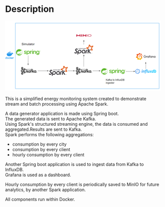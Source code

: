 # Description

![Screenshot](Architecture%20diagram.png)

This is a simplified energy monitoring system created to demonstrate stream and batch processing using Apache Spark.

A data generator application is made using Spring boot.  
The generated data is sent to Apache Kafka.  
Using Spark's structured streaming engine, the data is consumed and aggregated.Results are sent to Kafka.  
Spark performs the following aggregations:
- consumption by every city
- consumption by every client
- hourly consumption by every client

Another Spring boot application is used to ingest data from Kafka to InfluxDB.  
Grafana is used as a dashboard.  

Hourly consumption by every client is periodically saved to MinIO for future analytics, by another Spark application.

All components run within Docker.
